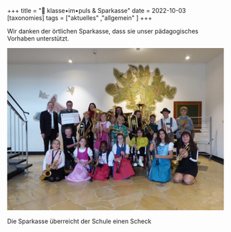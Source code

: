+++
title = "🎺 klasse•im•puls & Sparkasse"
date = 2022-10-03
[taxonomies]
tags = ["aktuelles" ,"allgemein" ]
+++

Wir danken der örtlichen Sparkasse, dass sie unser pädagogisches Vorhaben unterstützt.

<!-- more -->

![](images/Foto-1-1024x768.jpg)

Die Sparkasse überreicht der Schule einen Scheck


